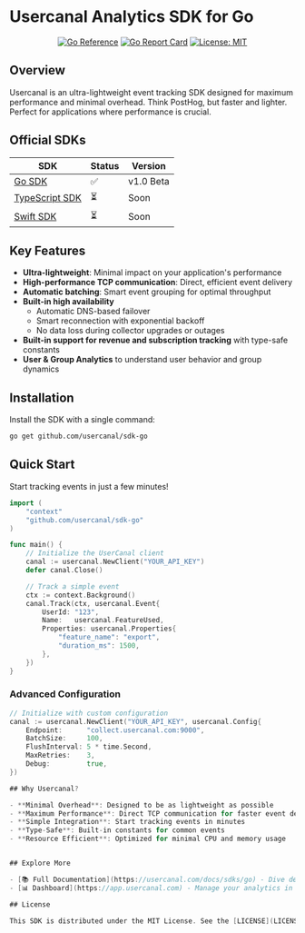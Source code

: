# Usercanal Analytics SDK for Go

<p align="center">
  <a href="https://pkg.go.dev/github.com/usercanal/sdk-go"><img src="https://pkg.go.dev/badge/github.com/usercanal/sdk-go.svg" alt="Go Reference"></a>
  <a href="https://goreportcard.com/report/github.com/usercanal/sdk-go"><img src="https://goreportcard.com/badge/github.com/usercanal/sdk-go" alt="Go Report Card"></a>
  <a href="https://opensource.org/licenses/MIT"><img src="https://img.shields.io/badge/License-MIT-yellow.svg" alt="License: MIT"></a>
</p>

## Overview

Usercanal is an ultra-lightweight event tracking SDK designed for maximum performance and minimal overhead. Think PostHog, but faster and lighter. Perfect for applications where performance is crucial.

## Official SDKs
| SDK | Status | Version |
|-----|---------|---------|
| [Go SDK](https://github.com/usercanal/sdk-go) | ✅ | v1.0 Beta |
| [TypeScript SDK](https://github.com/usercanal/sdk-ts) | ⏳ | Soon |
| [Swift SDK](https://github.com/usercanal/sdk-swift) | ⏳ | Soon |

## Key Features

- **Ultra-lightweight**: Minimal impact on your application's performance
- **High-performance TCP communication**: Direct, efficient event delivery
- **Automatic batching**: Smart event grouping for optimal throughput
- **Built-in high availability**
  - Automatic DNS-based failover
  - Smart reconnection with exponential backoff
  - No data loss during collector upgrades or outages
- **Built-in support for revenue and subscription tracking** with type-safe constants
- **User & Group Analytics** to understand user behavior and group dynamics

## Installation

Install the SDK with a single command:
```bash
go get github.com/usercanal/sdk-go
```

## Quick Start

Start tracking events in just a few minutes!

```go
import (
    "context"
    "github.com/usercanal/sdk-go"
)

func main() {
    // Initialize the UserCanal client
    canal := usercanal.NewClient("YOUR_API_KEY")
    defer canal.Close()

    // Track a simple event
    ctx := context.Background()
    canal.Track(ctx, usercanal.Event{
        UserId: "123",
        Name:   usercanal.FeatureUsed,
        Properties: usercanal.Properties{
            "feature_name": "export",
            "duration_ms": 1500,
        },
    })
}
```

### Advanced Configuration
```go
// Initialize with custom configuration
canal := usercanal.NewClient("YOUR_API_KEY", usercanal.Config{
    Endpoint:      "collect.usercanal.com:9000",
    BatchSize:     100,
    FlushInterval: 5 * time.Second,
    MaxRetries:    3,
    Debug:         true,
})

## Why Usercanal?

- **Minimal Overhead**: Designed to be as lightweight as possible
- **Maximum Performance**: Direct TCP communication for faster event delivery
- **Simple Integration**: Start tracking events in minutes
- **Type-Safe**: Built-in constants for common events
- **Resource Efficient**: Optimized for minimal CPU and memory usage


## Explore More

- [📚 Full Documentation](https://usercanal.com/docs/sdks/go) - Dive deeper into the SDK capabilities.
- [📊 Dashboard](https://app.usercanal.com) - Manage your analytics in real-time. (coming)

## License

This SDK is distributed under the MIT License. See the [LICENSE](LICENSE) for more information.
